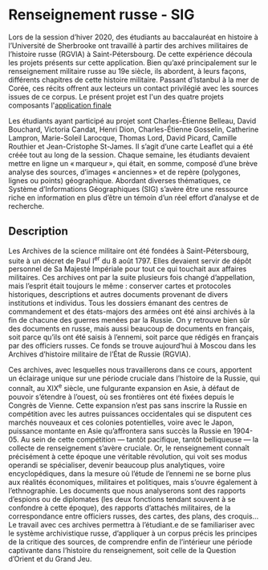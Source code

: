 # Renseignement russe - SIG
Lors de la session d’hiver 2020, des étudiants au baccalauréat en histoire à l’Université de Sherbrooke ont travaillé à partir des archives militaires de l’histoire russe (RGVIA) à Saint-Pétersbourg. De cette expérience découla les projets présents sur cette application. Bien qu’axé principalement sur le renseignement militaire russe au 19e siècle, ils abordent, à leurs façons, différents chapitres de cette histoire militaire. Passant d’Istanbul à la mer de Corée, ces récits offrent aux lecteurs un contact privilégié avec les sources issues de ce corpus.
Le présent projet est l'un des quatre projets composants l'[application finale](https://renseignement-russe.humati.ca/sig)

Les étudiants ayant participé au projet sont Charles-Étienne Belleau, David Bouchard, Victoria Candat, Henri Dion, Charles-Étienne Gosselin, Catherine Lampron, Marie-Soleil Larocque, Thomas Lord, David Picard, Camille Routhier et Jean-Cristophe St-James. Il s’agit d’une carte Leaflet qui a été créée tout au long de la session. Chaque semaine, les étudiants devaient mettre en ligne un « marqueur », qui était, en somme, composé d’une brève analyse des sources, d’images « anciennes » et de repère (polygones, lignes ou points) géographique. Abordant diverses thématiques, ce Système d’Informations Géographiques (SIG) s’avère être une ressource riche en information en plus d’être un témoin d’un réel effort d’analyse et de recherche.

## Description
Les Archives de la science militaire ont été fondées à Saint-Pétersbourg, suite à un décret de Paul I<sup>er</sup> du 8 août 1797. Elles devaient servir de dépôt personnel de Sa Majesté Impériale pour tout ce qui touchait aux affaires militaires. Ces archives ont par la suite plusieurs fois changé d’appellation, mais l’esprit était toujours le même : conserver cartes et protocoles historiques, descriptions et autres documents provenant de divers institutions et individus. Tous les dossiers émanant des centres de commandement et des états-majors des armées ont été ainsi archivés à la fin de chacune des guerres menées par la Russie. On y retrouve bien sûr des documents en russe, mais aussi beaucoup de documents en français, soit parce qu’ils ont été saisis à l’ennemi, soit parce que rédigés en français par des officiers russes. Ce fonds se trouve aujourd’hui à Moscou dans les Archives d’histoire militaire de l’État de Russie (RGVIA).

Ces archives, avec lesquelles nous travaillerons dans ce cours, apportent un éclairage unique sur une période cruciale dans l’histoire de la Russie, qui connaît, au XIX<sup>e</sup> siècle, une fulgurante expansion en Asie, à défaut de pouvoir s’étendre à l’ouest, où ses frontières ont été fixées depuis le Congrès de Vienne. Cette expansion n’est pas sans inscrire la Russie en compétition avec les autres puissances occidentales qui se disputent ces marchés nouveaux et ces colonies potentielles, voire avec le Japon, puissance montante en Asie qu’affrontera sans succès la Russie en 1904-05. Au sein de cette compétition — tantôt pacifique, tantôt belliqueuse — la collecte de renseignement s’avère cruciale. Or, le renseignement connaît précisément à cette époque une véritable révolution, qui voit ses modus operandi se spécialiser, devenir beaucoup plus analytiques, voire encyclopédiques, dans la mesure où l’étude de l’ennemi ne se borne plus aux réalités économiques, militaires et politiques, mais s’ouvre également à l’ethnographie. Les documents que nous analyserons sont des rapports d’espions ou de diplomates (les deux fonctions tendant souvent à se confondre à cette époque), des rapports d’attachés militaires, de la correspondance entre officiers russes, des cartes, des plans, des croquis… Le travail avec ces archives permettra à l’étudiant.e de se familiariser avec le système archivistique russe, d’appliquer à un corpus précis les principes de la critique des sources, de comprendre enfin de l’intérieur une période captivante dans l’histoire du renseignement, soit celle de la Question d’Orient et du Grand Jeu.
